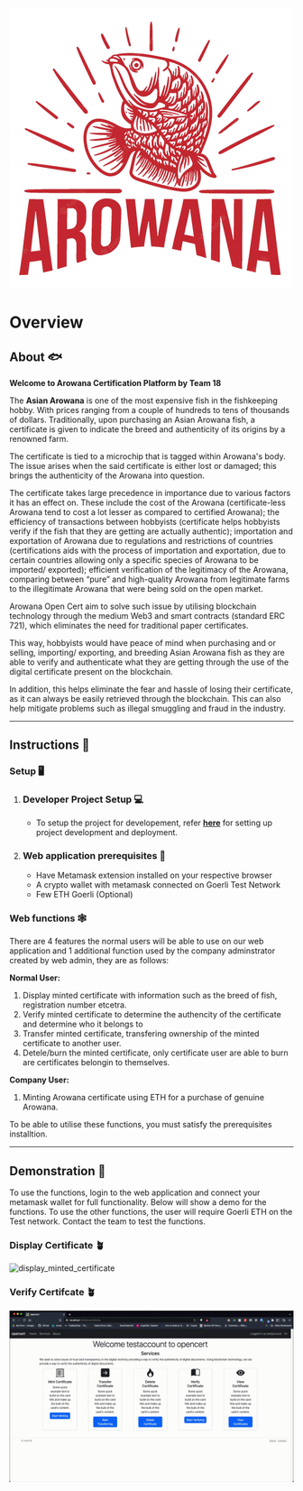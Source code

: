 ![Arowana Open Cert Banner](/demo_asset/arowana-fish-md.png)
# Overview
## **About** 🐟

**Welcome to Arowana Certification Platform by Team 18**

The **Asian Arowana** is one of the most expensive fish in the fishkeeping hobby. With prices ranging from a couple of hundreds to tens of thousands of dollars. Traditionally, upon purchasing an Asian Arowana fish, a certificate is given to indicate the breed and authenticity of its origins by a renowned farm. 

The certificate is tied to a microchip that is tagged within Arowana's body. The issue arises when the said certificate is either lost or damaged; this brings the authenticity of the Arowana into question. 

The certificate takes large precedence in importance due to various factors it has an effect on. These include the cost of the Arowana (certificate-less Arowana tend to cost a lot lesser as compared to certified Arowana); the efficiency of transactions between hobbyists (certificate helps hobbyists verify if the fish that they are getting are actually authentic); importation and exportation of Arowana due to regulations and restrictions of countries (certifications aids with the process of importation and exportation, due to certain countries allowing only a specific species of Arowana to be imported/ exported); efficient verification of the legitimacy of the Arowana, comparing between “pure” and high-quality Arowana from legitimate farms to the illegitimate Arowana that were being sold on the open market.

Arowana Open Cert aim to solve such issue by utilising blockchain technology through the medium Web3 and smart contracts (standard ERC 721), which eliminates the need for traditional paper certificates. 

This way, hobbyists would have peace of mind when purchasing and or selling, importing/ exporting, and breeding Asian Arowana fish as they are able to verify and authenticate what they are getting through the use of the digital certificate present on the blockchain. 

In addition, this helps eliminate the fear and hassle of losing their certificate, as it can always be easily retrieved through the blockchain. This can also help mitigate problems such as illegal smuggling and fraud in the industry.

___

## **Instructions** 📖
### **Setup** 🖥️
1. ### Developer Project Setup 💻

    - To setup the project for developement, refer [**here**](/opencert/README.md) for setting up project development and deployment. 

2. ### Web application prerequisites 🍎

   - Have Metamask extension installed on your respective browser
   - A crypto wallet with metamask connected on Goerli Test Network
   - Few ETH Goerli (Optional)

### **Web functions** 🕸️

There are 4 features the normal users will be able to use on our web application and 1 additional function used by the company adminstrator created by web admin, they are as follows:

**Normal User:**
1. Display minted certificate with information such as the breed of fish, registration number etcetra.
2. Verify minted certificate to determine the authencity of the certificate and determine who it belongs to
3. Transfer minted certificate, transfering ownership of the minted certificate to another user.
4. Detele/burn the minted certificate, only certificate user are able to burn are certificates belongin to themselves.
 
**Company User:**

1. Minting Arowana certificate using ETH for a purchase of genuine Arowana.

To be able to utilise these functions, you must satisfy the prerequisites installtion.
___
## **Demonstration** 🌻

To use the functions, login to the web application and connect your metamask wallet for full functionality. Below will show a demo for the functions. To use the other functions, the user will require Goerli ETH on the Test network. Contact the team to test the functions.

### **Display Certificate** 🪴
![display_minted_certificate](demo_asset/display_minted_cert.gif)

### **Verify Certifcate** 🪴
![verify_minted_certificate](demo_asset/verify_minted_cert.gif)
